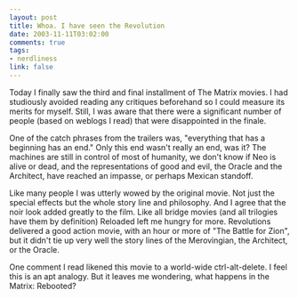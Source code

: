 ```yaml
--- 
layout: post
title: Whoa. I have seen the Revolution
date: 2003-11-11T03:02:00
comments: true
tags:
- nerdliness
link: false
---
```

Today I finally saw the third and final installment of The Matrix movies. I had studiously avoided reading any critiques beforehand so I could measure its merits for myself. Still, I was aware that there were a significant number of people (based on weblogs I read) that were disappointed in the finale.

One of the catch phrases from the trailers was, "everything that has a beginning has an end." Only this end wasn't really an end, was it? The machines are still in control of most of humanity, we don't know if Neo is alive or dead, and the representations of good and evil, the Oracle and the Architect, have reached an impasse, or perhaps Mexican standoff.

Like many people I was utterly wowed by the original movie. Not just the special effects but the whole story line and philosophy. And I agree that the noir  look added greatly to the film. Like all bridge movies (and all trilogies have them by definition) Reloaded left me hungry for more. Revolutions delivered a good action movie, with an hour or more of "The Battle for Zion", but it didn't tie up very well the story lines of the Merovingian, the Architect, or the Oracle.

One comment I read likened this movie to a world-wide ctrl-alt-delete. I feel this is an apt analogy. But it leaves me wondering, what happens in the Matrix: Rebooted?
